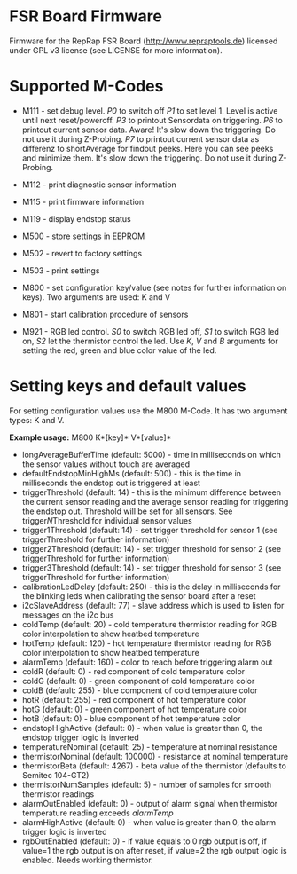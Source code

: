 # FSR Board Firmware
Firmware for the RepRap FSR Board (http://www.repraptools.de) licensed under GPL v3 license (see LICENSE for more information).

# Supported M-Codes
* M111 - set debug level. 
   *P0* to switch off
   *P1* to set level 1. Level is active until next reset/poweroff.
   *P3* to printout Sensordata on triggering. 
   *P6* to printout current sensor data. Aware! It's slow down the triggering. Do not use it during Z-Probing.
   *P7* to printout current sensor data as differenz to shortAverage for findout peeks. Here you can see peeks    and minimize them. It's slow down the triggering. Do not use it during Z-Probing.

* M112 - print diagnostic sensor information
* M115 - print firmware information
* M119 - display endstop status
* M500 - store settings in EEPROM
* M502 - revert to factory settings
* M503 - print settings
* M800 - set configuration key/value (see notes for further information on keys). Two arguments are used: K and V
* M801 - start calibration procedure of sensors
* M921 - RGB led control. *S0* to switch RGB led off, *S1* to switch RGB led on, *S2* let the thermistor control the led. Use *K*, *V* and *B* arguments for setting the red, green and blue color value of the led.

# Setting keys and default values
For setting configuration values use the M800 M-Code. It has two argument types: K and V.

**Example usage:** M800 K*[key]* V*[value]*

* longAverageBufferTime (default: 5000) - time in milliseconds on which the sensor values without touch are averaged
* defaultEndstopMinHighMs (default: 500) - this is the time in milliseconds the endstop out is triggered at least
* triggerThreshold (default: 14) - this is the minimum difference between the current sensor reading and the average sensor reading for triggering the endstop out. Threshold will be set for all sensors. See trigger*N*Threshold for individual sensor values
* trigger1Threshold (default: 14) - set trigger threshold for sensor 1 (see triggerThreshold for further information)
* trigger2Threshold (default: 14) - set trigger threshold for sensor 2 (see triggerThreshold for further information)
* trigger3Threshold (default: 14) - set trigger threshold for sensor 3 (see triggerThreshold for further information)
* calibrationLedDelay (default: 250) - this is the delay in milliseconds for the blinking leds when calibrating the sensor board after a reset
* i2cSlaveAddress (default: 77) - slave address which is used to listen for messages on the i2c bus
* coldTemp (default: 20) - cold temperature thermistor reading for RGB color interpolation to show heatbed temperature
* hotTemp (default: 120) - hot temperature thermistor reading for RGB color interpolation to show heatbed temperature
* alarmTemp (default: 160) - color to reach before triggering alarm out
* coldR (default: 0) - red component of cold temperature color
* coldG (default: 0) - green component of cold temperature color
* coldB (default: 255) - blue component of cold temperature color
* hotR (default: 255) - red component of hot temperature color
* hotG (default: 0) - green component of hot temperature color
* hotB (default: 0) - blue component of hot temperature color
* endstopHighActive (default: 0) - when value is greater than 0, the endstop trigger logic is inverted
* temperatureNominal (default: 25) - temperature at nominal resistance
* thermistorNominal (default: 100000) - resistance at nominal temperature
* thermistorBeta (default: 4267) - beta value of the thermistor (defaults to Semitec 104-GT2)
* thermistorNumSamples (default: 5) - number of samples for smooth thermistor readings
* alarmOutEnabled (default: 0) - output of alarm signal when thermistor temperature reading exceeds *alarmTemp*
* alarmHighActive (default: 0) - when value is greater than 0, the alarm trigger logic is inverted
* rgbOutEnabled (default: 0) - if value equals to 0 rgb output is off, if value=1 the rgb output is on after reset, if value=2 the rgb output logic is enabled. Needs working thermistor.


